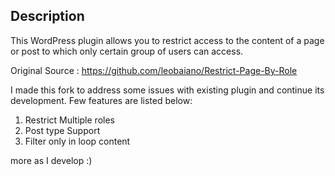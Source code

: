 ## Description ##

This WordPress plugin allows you to restrict access to the content of a page or post to which only certain group of users can access.

Original Source : https://github.com/leobaiano/Restrict-Page-By-Role

I made this fork to address some issues with existing plugin and continue its development. Few features are listed below:

1. Restrict Multiple roles
2. Post type Support
3. Filter only in loop content

more as I develop :)

